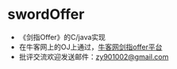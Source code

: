 # swordOffer
* 《剑指Offer》的C/java实现
* 在牛客网上的OJ上通过，[牛客网剑指offer平台](http://www.nowcoder.com/books/coding-interviews)
* 批评交流欢迎发送邮件：zy901002@gmail.com
